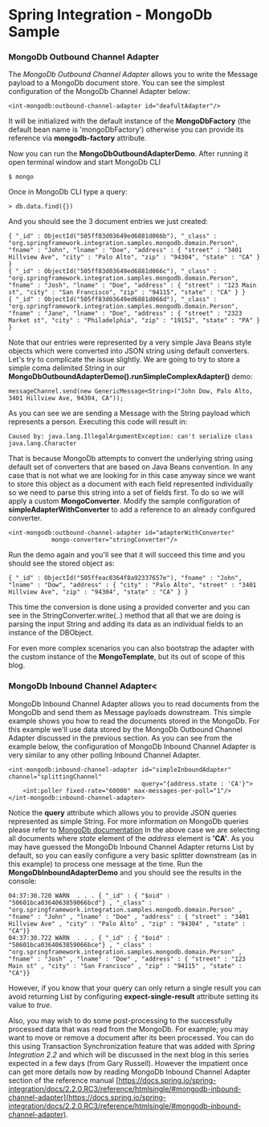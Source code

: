 Spring Integration - MongoDb Sample
================================

### MongoDb Outbound Channel Adapter

The *MongoDb Outbound Channel Adapter* allows you to write the Message payload to a MongoDb document store. You can see the simplest configuration of the MongoDb Channel Adapter below:

    <int-mongodb:outbound-channel-adapter id="deafultAdapter"/>

It will be initialized with the default instance of the **MongoDbFactory** (the default bean name is 'mongoDbFactory') otherwise you can provide its 
reference via **mongodb-factory** attribute.

Now you can run the **MongoDbOutboundAdapterDemo**. After running it open terminal window and start MongoDb CLI

    $ mongo

Once in MongoDb CLI type a query:

    > db.data.find({})

And you should see the 3 document entries we just created:

    { "_id" : ObjectId("505ff83d03649ed6881d066b"), "_class" : "org.springframework.integration.samples.mongodb.domain.Person", "fname" : "John", "lname" : "Doe", "address" : { "street" : "3401 Hillview Ave", "city" : "Palo Alto", "zip" : "94304", "state" : "CA" } }
    { "_id" : ObjectId("505ff83d03649ed6881d066c"), "_class" : "org.springframework.integration.samples.mongodb.domain.Person", "fname" : "Josh", "lname" : "Doe", "address" : { "street" : "123 Main st", "city" : "San Francisco", "zip" : "94115", "state" : "CA" } }
    { "_id" : ObjectId("505ff83d03649ed6881d066d"), "_class" : "org.springframework.integration.samples.mongodb.domain.Person", "fname" : "Jane", "lname" : "Doe", "address" : { "street" : "2323 Market st", "city" : "Philadelphia", "zip" : "19152", "state" : "PA" } }

Note that our entries were represented by a very simple Java Beans style objects which were converted into JSON string using default converters. Let's try to complicate the issue slightly. We are going to try to store a simple coma delimited String in our **MongoDbOutboundAdapterDemo().runSimpleComplexAdapter()** demo:

    messageChannel.send(new GenericMessage<String>("John Dow, Palo Alto, 3401 Hillview Ave, 94304, CA"));

As you can see we are sending a Message with the String payload which represents a person. Executing this code will result in:

    Caused by: java.lang.IllegalArgumentException: can't serialize class java.lang.Character

That is because MongoDb attempts to convert the underlying string using default set of converters that are based on Java Beans convention. 
In any case that is not what we are looking for in this case anyway since we want to store this object as a document with each field represented individually so we need to parse this string into a set of fields first. To do so we will apply a custom **MongoConverter**. Modify the sample configuration of **simpleAdapterWithConverter** to add a reference to an already configured converter.

	<int-mongodb:outbound-channel-adapter id="adapterWithConverter"
				mongo-converter="stringConverter"/>
				
Run the demo again and you'll see that it will succeed this time and you should see the stored object as:

	{ "_id" : ObjectId("505ffeac0364f8a92337657e"), "fname" : "John", "lname" : "Dow", "address" : { "city" : "Palo Alto", "street" : "3401 Hillview Ave", "zip" : "94304", "state" : "CA" } }

This time the conversion is done using a provided converter and you can see in the StringConverter.write(..) method that all that we are doing is parsing the input String and adding its data as an individual fields to an instance of the DBObject.

For even more complex scenarios you can also bootstrap the adapter with the custom instance of the **MongoTemplate**, but its out of scope of this blog.

### MongoDb Inbound Channel Adapter<

MongoDb Inbound Channel Adapter allows you to read documents from the MongoDb and send them as Message payloads downstream. This simple example shows you how to read the documents stored in the MongoDb. For this example we'll use data stored by the MongoDb Outbound Channel Adapter discussed in the previous section.
As you can see from the example below, the configuration of MongoDb Inbound Channel Adapter is very similar to any other polling Inbound Channel Adapter.

	<int-mongodb:inbound-channel-adapter id="simpleInboundAdapter" channel="splittingChannel" 
									     query="{address.state : 'CA'}">
		<int:poller fixed-rate="60000" max-messages-per-poll="1"/>
	</int-mongodb:inbound-channel-adapter>

Notice the **query** attribute which allows you to provide JSON queries represented as simple String. 	For more information on MongoDb queries please refer to [MongoDb documentation](https://www.mongodb.org/display/DOCS/Querying)
In the above case we are selecting all documents where *state* element of the *address* element is **'CA'**. As you may have guessed the MongoDb Inbound Channel Adapter returns List by default, so you can easily configure a very basic splitter downstream (as in this example)	to process one message at the time. Run the **MongoDbInboundAdapterDemo** and you should see the results in the console:

	04:37:30.720 WARN  . . . { "_id" : { "$oid" : "50601bca0364063859066bcd"} , "_class" : "org.springframework.integration.samples.mongodb.domain.Person" , "fname" : "John" , "lname" : "Doe" , "address" : { "street" : "3401 Hillview Ave" , "city" : "Palo Alto" , "zip" : "94304" , "state" : "CA"}}
	04:37:30.722 WARN  . . . { "_id" : { "$oid" : "50601bca0364063859066bce"} , "_class" : "org.springframework.integration.samples.mongodb.domain.Person" , "fname" : "Josh" , "lname" : "Doe" , "address" : { "street" : "123 Main st" , "city" : "San Francisco" , "zip" : "94115" , "state" : "CA"}}

However, if you know that your query can only return a single result you can avoid returning List by configuring **expect-single-result** attribute setting its value to *true*.

Also, you may wish to do some post-processing to the successfully processed data that was read from the MongoDb. For example; you may want to move or remove a document after its been processed.
You can do this using Transaction Synchronization feature that was added with *Spring Integration 2.2* and which will be discussed in the next blog in this series expected in a few days (from Gary Russell). However the impatient once can get more details now by reading MongoDb Inbound Channel Adapter section of the reference manual [https://docs.spring.io/spring-integration/docs/2.2.0.RC3/reference/htmlsingle/#mongodb-inbound-channel-adapter](https://docs.spring.io/spring-integration/docs/2.2.0.RC3/reference/htmlsingle/#mongodb-inbound-channel-adapter).
